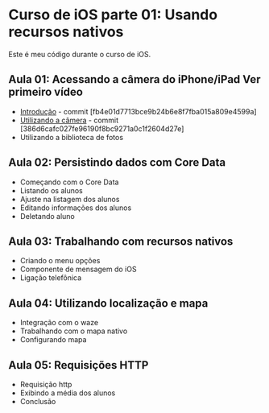 # Curso de iOS parte 01: Usando recursos nativos

Este é meu código durante o curso de iOS.

## Aula 01: Acessando a câmera do iPhone/iPad Ver primeiro vídeo
- [Introdução](https://github.com/aureliomarco/alura-ios-recursos-nativos-part-01/commit/386d6cafc027fe96190f8bc9271a0c1f2604d27e) - commit [fb4e01d7713bce9b24b6e8f7fba015a809e4599a]
- [Utilizando a câmera](https://github.com/aureliomarco/alura-ios-recursos-nativos-part-01/commit/386d6cafc027fe96190f8bc9271a0c1f2604d27e) - commit [386d6cafc027fe96190f8bc9271a0c1f2604d27e]
- Utilizando a biblioteca de fotos

## Aula 02: Persistindo dados com Core Data
- Começando com o Core Data
- Listando os alunos
- Ajuste na listagem dos alunos
- Editando informações dos alunos
- Deletando aluno

## Aula 03: Trabalhando com recursos nativos
- Criando o menu opções
- Componente de mensagem do iOS
- Ligação telefônica

## Aula 04: Utilizando localização e mapa
- Integração com o waze
- Trabalhando com o mapa nativo
- Configurando mapa

## Aula 05: Requisições HTTP
- Requisição http
- Exibindo a média dos alunos
- Conclusão

